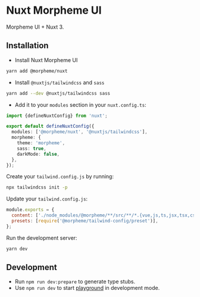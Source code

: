 # Nuxt Morpheme UI

Morpheme UI + Nuxt 3.

## Installation

- Install Nuxt Morpheme UI

```bash
yarn add @morpheme/nuxt
```

- Install `@nuxtjs/tailwindcss` and `sass`

```bash
yarn add --dev @nuxtjs/tailwindcss sass
```

- Add it to your `modules` section in your `nuxt.config.ts`:

```ts
import {defineNuxtConfig} from 'nuxt';

export default defineNuxtConfig({
  modules: ['@morpheme/nuxt', '@nuxtjs/tailwindcss'],
  morpheme: {
    theme: 'morpheme',
    sass: true,
    darkMode: false,
  },
});
```

Create your `tailwind.config.js` by running:

```bash
npx tailwindcss init -p
```

Update your `tailwind.config.js`:

```js
module.exports = {
  content: ['./node_modules/@morpheme/**/src/**/*.{vue,js,ts,jsx,tsx,css}'],
  presets: [require('@morpheme/tailwind-config/preset')],
};
```

Run the development server:

```bash
yarn dev
```

## Development

- Run `npm run dev:prepare` to generate type stubs.
- Use `npm run dev` to start [playground](./playground) in development mode.
